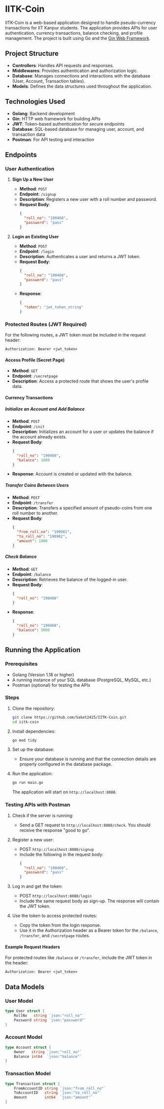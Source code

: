 # IITK-Coin

IITK-Coin is a web-based application designed to handle pseudo-currency transactions for IIT Kanpur students. The application provides APIs for user authentication, currency transactions, balance checking, and profile management. The project is built using Go and the [Gin Web Framework](https://github.com/gin-gonic/gin).

## Project Structure

- **Controllers**: Handles API requests and responses.
- **Middlewares**: Provides authentication and authorization logic.
- **Database**: Manages connections and interactions with the database (User, Account, Transaction tables).
- **Models**: Defines the data structures used throughout the application.
  
## Technologies Used

- **Golang**: Backend development
- **Gin**: HTTP web framework for building APIs
- **JWT**: Token-based authentication for secure endpoints
- **Database**: SQL-based database for managing user, account, and transaction data
- **Postman**: For API testing and interaction

## Endpoints

### User Authentication

1. **Sign Up a New User**
   - **Method**: `POST`
   - **Endpoint**: `/signup`
   - **Description**: Registers a new user with a roll number and password.
   - **Request Body**:
     ```json
     {
       "roll_no": "190460",
       "password": "pass"
     }
     ```

2. **Login an Existing User**
   - **Method**: `POST`
   - **Endpoint**: `/login`
   - **Description**: Authenticates a user and returns a JWT token.
   - **Request Body**:
     ```json
     {
       "roll_no": "190460",
       "password": "pass"
     }
     ```
   - **Response**:
     ```json
     {
       "token": "jwt_token_string"
     }
     ```

### Protected Routes (JWT Required)

For the following routes, a JWT token must be included in the request header:

```http
Authorization: Bearer <jwt_token>
```

#### Access Profile (Secret Page)

- **Method**: `GET`
- **Endpoint**: `/secretpage`
- **Description**: Access a protected route that shows the user's profile data.

#### Currency Transactions

##### Initialize an Account and Add Balance

- **Method**: `POST`
- **Endpoint**: `/init`
- **Description**: Initializes an account for a user or updates the balance if the account already exists.
- **Request Body**:
  ```json
  {
    "roll_no": "190460",
    "balance": 1000
  }
  ```
- **Response**: Account is created or updated with the balance.

##### Transfer Coins Between Users

- **Method**: `POST`
- **Endpoint**: `/transfer`
- **Description**: Transfers a specified amount of pseudo-coins from one roll number to another.
- **Request Body**:
  ```json
  {
    "from_roll_no": "190981",
    "to_roll_no": "190982",
    "amount": 1000
  }
  ```

##### Check Balance

- **Method**: `GET`
- **Endpoint**: `/balance`
- **Description**: Retrieves the balance of the logged-in user.
- **Request Body**:
  ```json
  {
    "roll_no": "190460"
  }
  ```
- **Response**:
  ```json
  {
    "roll_no": "190460",
    "balance": 5000
  }
  ```

## Running the Application

### Prerequisites

- Golang (Version 1.18 or higher)
- A running instance of your SQL database (PostgreSQL, MySQL, etc.)
- Postman (optional) for testing the APIs

### Steps

1. Clone the repository:
   ```bash
   git clone https://github.com/Saket2425/IITK-Coin.git
   cd iitk-coin
   ```

2. Install dependencies:
   ```bash
   go mod tidy
   ```

3. Set up the database:
   - Ensure your database is running and that the connection details are properly configured in the database package.

4. Run the application:
   ```bash
   go run main.go
   ```

   The application will start on `http://localhost:8080`.

### Testing APIs with Postman

1. Check if the server is running:
   - Send a GET request to `http://localhost:8080/check`. You should receive the response "good to go".

2. Register a new user:
   - POST `http://localhost:8080/signup`
   - Include the following in the request body:
     ```json
     {
       "roll_no": "190460",
       "password": "pass"
     }
     ```

3. Log in and get the token:
   - POST `http://localhost:8080/login`
   - Include the same request body as sign-up. The response will contain the JWT token.

4. Use the token to access protected routes:
   - Copy the token from the login response.
   - Use it in the Authorization header as a Bearer token for the `/balance`, `/transfer`, and `/secretpage` routes.

#### Example Request Headers

For protected routes like `/balance` or `/transfer`, include the JWT token in the header:

```http
Authorization: Bearer <jwt_token>
```

## Data Models

### User Model

```go
type User struct {
    RollNo   string `json:"roll_no"`
    Password string `json:"password"`
}
```

### Account Model

```go
type Account struct {
    Owner   string `json:"roll_no"`
    Balance int64  `json:"balance"`
}
```

### Transaction Model

```go
type Transaction struct {
    FromAccountID string `json:"from_roll_no"`
    ToAccountID   string `json:"to_roll_no"`
    Amount        int64  `json:"amount"`
}
```

